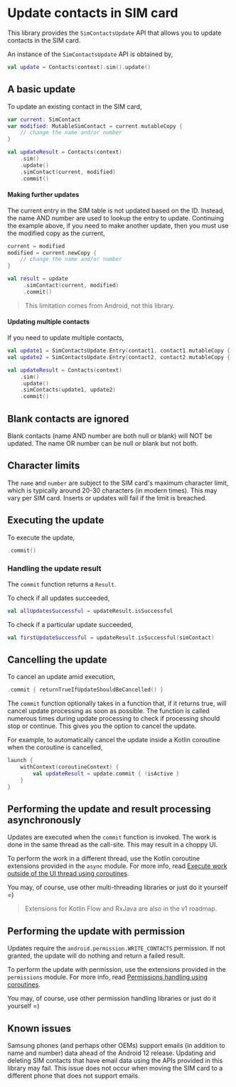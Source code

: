 # Update contacts in SIM card

This library provides the `SimContactsUpdate` API that allows you to update contacts in the SIM card.

An instance of the `SimContactsUpdate` API is obtained by,

```kotlin
val update = Contacts(context).sim().update()
```

## A basic update

To update an existing contact in the SIM card,

```kotlin
var current: SimContact
var modified: MutableSimContact = current.mutableCopy {
    // change the name and/or number
}

val updateResult = Contacts(context)
    .sim()
    .update()
    .simContact(current, modified)
    .commit()
```

#### Making further updates

The current entry in the SIM table is not updated based on the ID. Instead, the name AND number are 
used to lookup the entry to update. Continuing the example above, if you need to make another 
update, then you must use the modified copy as the current,

```kotlin
current = modified
modified = current.newCopy {
    // change the name and/or number
}

val result = update
     .simContact(current, modified)
     .commit()
```

> This limitation comes from Android, not this library.

#### Updating multiple contacts

If you need to update multiple contacts,

```kotlin
val update1 = SimContactsUpdate.Entry(contact1, contact1.mutableCopy { ... })
val update2 = SimContactsUpdate.Entry(contact2, contact2.mutableCopy { ... })

val updateResult = Contacts(context)
    .sim()
    .update()
    .simContacts(update1, update2)
    .commit()
```

## Blank contacts are ignored

Blank contacts (name AND number are both null or blank) will NOT be updated. The name OR number 
can be null or blank but not both.

## Character limits

The `name` and `number` are subject to the SIM card's maximum character limit, which is typically
around 20-30 characters (in modern times). This may vary per SIM card. Inserts or updates will fail
if the limit is breached.

## Executing the update

To execute the update,

```kotlin
.commit()
```

### Handling the update result

The `commit` function returns a `Result`.

To check if all updates succeeded,

```kotlin
val allUpdatesSuccessful = updateResult.isSuccessful
```

To check if a particular update succeeded,

```kotlin
val firstUpdateSuccessful = updateResult.isSuccessful(simContact)
```

## Cancelling the update

To cancel an update amid execution,

```kotlin
.commit { returnTrueIfUpdateShouldBeCancelled() }
```

The `commit` function optionally takes in a function that, if it returns true, will cancel update
processing as soon as possible. The function is called numerous times during update processing to
check if processing should stop or continue. This gives you the option to cancel the update.

For example, to automatically cancel the update inside a Kotlin coroutine when the coroutine is cancelled,

```kotlin
launch {
    withContext(coroutineContext) {
        val updateResult = update.commit { !isActive }
    }
}
```

## Performing the update and result processing asynchronously

Updates are executed when the `commit` function is invoked. The work is done in the same thread as
the call-site. This may result in a choppy UI.

To perform the work in a different thread, use the Kotlin coroutine extensions provided in
the `async` module. For more info,
read [Execute work outside of the UI thread using coroutines](./../async/async-execution-coroutines.md).

You may, of course, use other multi-threading libraries or just do it yourself =)

> Extensions for Kotlin Flow and RxJava are also in the v1 roadmap.

## Performing the update with permission

Updates require the `android.permission.WRITE_CONTACTS` permission. If not granted, the update will
do nothing and return a failed result.

To perform the update with permission, use the extensions provided in the `permissions` module.
For more info, read [Permissions handling using coroutines](./../permissions/permissions-handling-coroutines.md).

You may, of course, use other permission handling libraries or just do it yourself =)

## Known issues

Samsung phones (and perhaps other OEMs) support emails (in addition to name and number) data ahead
of the Android 12 release. Updating and deleting SIM contacts that have email data using the APIs
provided in this library may fail. This issue does not occur when moving the SIM card to a different
phone that does not support emails. 